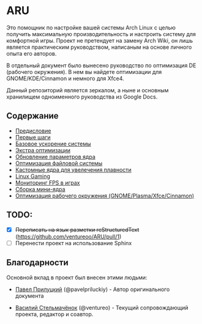 # ARU

Это помощник по настройке вашей системы Arch Linux с целью получить максимальную производительность и настроить систему для комфортной игры. Проект не претендует на замену Arch Wiki, он лишь является практическим руководством, написаным на основе личного опыта его авторов.

В отдельный документ было вынесено руководство по оптимизация DE (рабочего окружения). В нем вы найдете оптимизации для GNOME/KDE/Cinnamon и немного для Xfce4. 

Данный репозиторий является зеркалом, а ныне и основным хранилищем одноименного руководства из Google Docs.

## Содержание

- [Предисловие](https://github.com/ventureoo/ARU/blob/main/sphinx/source/preface.rst)
- [Первые шаги](https://github.com/ventureoo/ARU/blob/main/sphinx/source/first-steps.rst)
- [Базовое ускорение системы](https://github.com/ventureoo/ARU/blob/main/sphinx/source/generic-system-acceleration.rst)
- [Экстра оптимизации](https://github.com/ventureoo/ARU/blob/main/sphinx/source/extra-optimizations.rst)
- [Обновление параметров ядра](https://github.com/ventureoo/ARU/blob/main/sphinx/source/kernel-parameters.rst)
- [Оптимизация файловой системы](https://github.com/ventureoo/ARU/blob/main/sphinx/source/file-systems.rst)
- [Кастомные ядра для увелечения плавности](https://github.com/ventureoo/ARU/blob/main/sphinx/source/custom-kernels.rst)
- [Linux Gaming](https://github.com/ventureoo/ARU/blob/main/sphinx/source/linux-gaming.rst)
- [Мониторинг FPS в играх](https://github.com/ventureoo/ARU/blob/main/sphinx/source/monitoring-fps.rst)
- [Сборка мини-ядра](https://github.com/ventureoo/ARU/blob/main/sphinx/source/mini-kernel.rst)
- [Оптимизация рабочего окружения (GNOME/Plasma/Xfce/Cinnamon)](https://github.com/ventureoo/ARU/blob/main/sphinx/source/de-optimizations.rst)

## TODO:

- [x] ~~Переписать на язык разметки reStructuredText~~ (https://github.com/ventureoo/ARU/pull/1)
- [ ] Перенести проект на использование Sphinx

## Благодарности

Основной вклад в проект был внесен этими людьми:

- [Павел Прилуцкий](https://vk.com/ustavchiy) (@pavelpriluckiy) - Автор оригинального документа

- [Василий Стельмачёнок](https://vk.com/ventureo) (@ventureo) - Текущий сопровождающий проекта, редактор и соавтор. 

